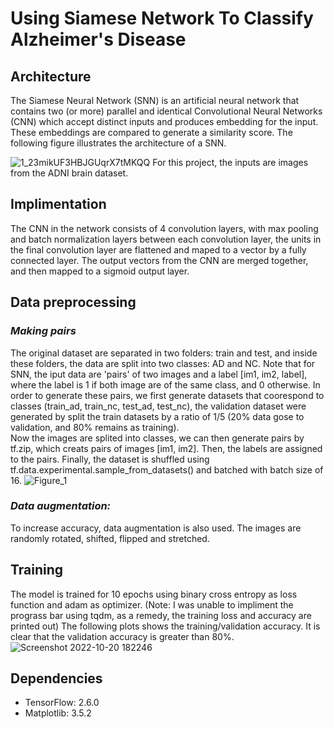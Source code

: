 # Using Siamese Network To Classify Alzheimer's Disease

## **Architecture** 
The Siamese Neural Network (SNN) is an artificial neural network that contains two (or more) parallel and identical Convolutional Neural Networks (CNN) which accept distinct inputs and produces embedding for the input. These embeddings are compared to generate a similarity score. The following figure illustrates the architecture of a SNN.

![1_23mikUF3HBJGUqrX7tMKQQ](https://user-images.githubusercontent.com/103046146/196857370-c953cb10-4b42-43e1-b42e-53d398439ee6.png)
For this project, the inputs are images from the ADNI brain dataset.

## **Implimentation**
The CNN in the network consists of 4 convolution layers, with max pooling and batch normalization layers between each convolution layer, the units in the final convolution layer are flattened and maped to a vector by a fully connected layer. The output vectors from the CNN are merged together, and then mapped to a sigmoid output layer.

## **Data preprocessing**
### ***Making pairs***
The original dataset are separated in two folders: train and test, and inside these folders, the data are split into two classes: AD and NC. Note that for SNN, the iput data are 'pairs' of two images and a label [im1, im2, label], where the label is 1 if both image are of the same class, and 0 otherwise. In order to generate these pairs, we first generate datasets that coorespond to classes (train_ad, train_nc, test_ad, test_nc), the validation dataset were generated by split the train datasets by a ratio of 1/5 (20% data gose to validation, and 80% remains as training). \
Now the images are splited into classes, we can then generate pairs by tf.zip, which creats pairs of images [im1, im2]. Then, the labels are assigned to the pairs. Finally, the dataset is shuffled using tf.data.experimental.sample_from_datasets() and batched with batch size of 16.
![Figure_1](https://user-images.githubusercontent.com/103046146/196894876-e7a6aafb-b5a9-4a07-9404-116564fe4eb6.png)

### ***Data augmentation:***
To increase accuracy, data augmentation is also used. The images are randomly rotated, shifted, flipped and stretched.

## **Training**
The model is trained for 10 epochs using binary cross entropy as loss function and adam as optimizer. (Note: I was unable to impliment the prograss bar using tqdm, as a remedy, the training loss and accuracy are printed out) The following plots shows the training/validation accuracy. It is clear that the validation accuracy is greater than 80%.\
![Screenshot 2022-10-20 182246](https://user-images.githubusercontent.com/103046146/196896057-cd69a1fa-e55a-4420-b4b8-f09543d9ada3.png)

## **Dependencies**
- TensorFlow: 2.6.0
- Matplotlib: 3.5.2
